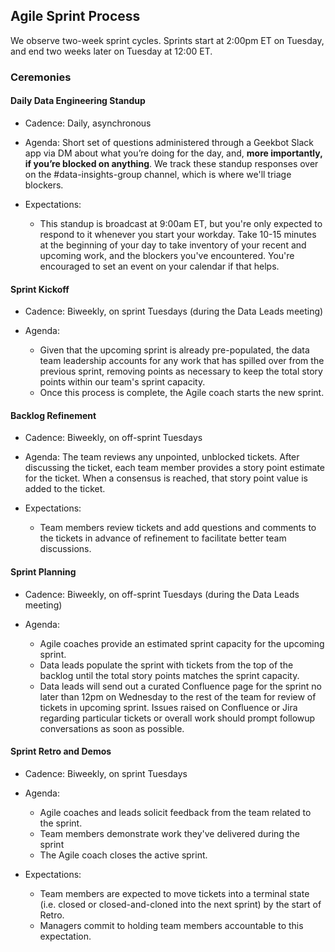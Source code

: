 ## Agile Sprint Process

We observe two-week sprint cycles. Sprints start at 2:00pm ET on Tuesday, and end two weeks later on Tuesday at 12:00 ET.

### Ceremonies

#### Daily Data Engineering Standup

- Cadence: Daily, asynchronous
  
- Agenda: Short set of questions administered through a Geekbot Slack app via DM about what you’re doing for the day, and, **more importantly, if you’re blocked on anything**. We track these standup responses over on the #data-insights-group channel, which is where we'll triage blockers.

- Expectations:
  - This standup is broadcast at 9:00am ET, but you're only expected to respond to it whenever you start your workday. Take 10-15 minutes at the beginning of your day to take inventory of your recent and upcoming work, and the blockers you've encountered. You're encouraged to set an event on your calendar if that helps.

#### Sprint Kickoff

- Cadence: Biweekly, on sprint Tuesdays (during the Data Leads meeting)
  
- Agenda: 
  - Given that the upcoming sprint is already pre-populated, the data team leadership accounts for any work that has spilled over from the previous sprint, removing points as necessary to keep the total story points within our team's sprint capacity. 
  - Once this process is complete, the Agile coach starts the new sprint. 


#### Backlog Refinement

- Cadence: Biweekly, on off-sprint Tuesdays
  
- Agenda: The team reviews any unpointed, unblocked tickets. After discussing the ticket, each team member provides a story point estimate for the ticket. When a consensus is reached, that story point value is added to the ticket.

- Expectations:
  - Team members review tickets and add questions and comments to the tickets in advance of refinement to facilitate better team discussions. 


#### Sprint Planning

- Cadence: Biweekly, on off-sprint Tuesdays (during the Data Leads meeting)
  
- Agenda: 
  - Agile coaches provide an estimated sprint capacity for the upcoming sprint. 
  - Data leads populate the sprint with tickets from the top of the backlog until the total story points matches the sprint capacity. 
  - Data leads will send out a curated Confluence page for the sprint no later than 12pm on Wednesday to the rest of the team for review of tickets in upcoming sprint. Issues raised on Confluence or Jira regarding particular tickets or overall work should prompt followup conversations as soon as possible.


#### Sprint Retro and Demos

- Cadence: Biweekly, on sprint Tuesdays
  
- Agenda: 
  - Agile coaches and leads solicit feedback from the team related to the sprint. 
  - Team members demonstrate work they've delivered during the sprint
  - The Agile coach closes the active sprint.

- Expectations:
  - Team members are expected to move tickets into a terminal state (i.e. closed or closed-and-cloned into the next sprint) by the start of Retro.
  - Managers commit to holding team members accountable to this expectation.
